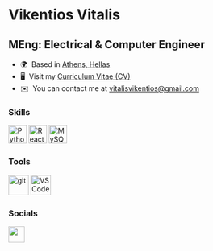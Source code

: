 # Vikentios Vitalis 

## MEng: Electrical & Computer Engineer


* 🌍  Based in [Athens, Hellas](https://en.wikipedia.org/wiki/Athens)
* 🖥️  Visit my [Curriculum Vitae (CV)](http://vikentiosvitalis.github.io/vikentios_vitalis_cv.github.io/)
* ✉️  You can contact me at [vitalisvikentios@gmail.com](mailto:vitalisvikentios@gmail.com)
<!-- * 🚀  I'm currently working on completing my studies as an [Electrical and Computer Engineer @NTUA](http://www.ece.ntua.gr/en) -->

### Skills


<p align="left">
<a href="https://www.python.org/" target="_blank" rel="noreferrer"><img src="https://raw.githubusercontent.com/danielcranney/readme-generator/main/public/icons/skills/python-colored.svg" width="36" height="36" alt="Python" /></a>
<a href="https://reactjs.org/" target="_blank" rel="noreferrer"><img src="https://raw.githubusercontent.com/danielcranney/readme-generator/main/public/icons/skills/react-colored.svg" width="36" height="36" alt="React" /></a>
<a href="https://www.mysql.com/" target="_blank" rel="noreferrer"><img src="https://raw.githubusercontent.com/danielcranney/readme-generator/main/public/icons/skills/mysql-colored.svg" width="36" height="36" alt="MySQL" /></a>
</p>

### Tools
<p align="left">
<a href="https://git-scm.com/" target="_blank"><img src="https://upload.wikimedia.org/wikipedia/commons/3/3f/Git_icon.svg" alt="git" 
width="40" height="40"/></a>
<a href="https://code.visualstudio.com/" target="_blank"><img src="https://upload.wikimedia.org/wikipedia/commons/thumb/1/1c/Visual_Studio_Code_1.35_icon.png/640px-Visual_Studio_Code_1.35_icon.png" alt="VS Code" 
width="40" height="40"/></a>
</p>

### Socials


<p align="left"> <a href="https://www.linkedin.com/in/vikentios-vitalis-264354180/" target="_blank" rel="noreferrer"><img src="https://raw.githubusercontent.com/danielcranney/readme-generator/main/public/icons/socials/linkedin.svg" width="32" height="32" /></a></p>

